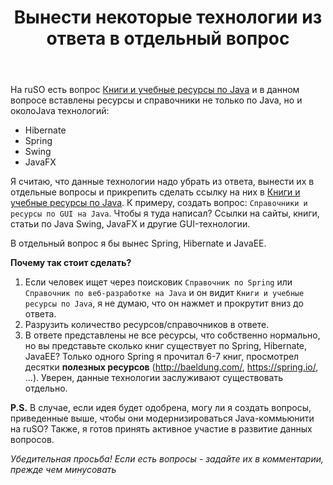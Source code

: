 ﻿---
title: "Вынести некоторые технологии из ответа в отдельный вопрос"
se.owner.user_id: 275232
se.owner.display_name: "Antonio112009"
se.owner.link: "https://ru.meta.stackoverflow.com/users/275232/antonio112009"
se.link: "https://ru.meta.stackoverflow.com/questions/10059/%d0%92%d1%8b%d0%bd%d0%b5%d1%81%d1%82%d0%b8-%d0%bd%d0%b5%d0%ba%d0%be%d1%82%d0%be%d1%80%d1%8b%d0%b5-%d1%82%d0%b5%d1%85%d0%bd%d0%be%d0%bb%d0%be%d0%b3%d0%b8%d0%b8-%d0%b8%d0%b7-%d0%be%d1%82%d0%b2%d0%b5%d1%82%d0%b0-%d0%b2-%d0%be%d1%82%d0%b4%d0%b5%d0%bb%d1%8c%d0%bd%d1%8b%d0%b9-%d0%b2%d0%be%d0%bf%d1%80%d0%be%d1%81"
se.question_id: 10059
se.post_type: question
se.score: 5
---
<p>На ruSO есть вопрос <a href="https://ru.stackoverflow.com/q/416634/275232">Книги и учебные ресурсы по Java</a> и в данном вопросе вставлены ресурсы и справочники не только по Java, но и околоJava технологий:</p>

<ul>
<li>Hibernate</li>
<li>Spring</li>
<li>Swing</li>
<li>JavaFX</li>
</ul>

<p>Я считаю, что данные технологии надо убрать из ответа, вынести их в отдельные вопросы и прикрепить сделать ссылку на них в <a href="https://ru.stackoverflow.com/q/416634/275232">Книги и учебные ресурсы по Java</a>. К примеру, создать вопрос: <code>Справочники и ресурсы по GUI на Java</code>. Чтобы я туда написал? Ссылки на сайты, книги, статьи по Java Swing, JavaFX и другие GUI-технологии.</p>

<p>В отдельный вопрос я бы вынес Spring, Hibernate и JavaEE.</p>

<p><strong>Почему так стоит сделать?</strong></p>

<ol>
<li>Если человек ищет через поисковик <code>Справочник по Spring</code> или <code>Справочник по веб-разработке на Java</code> и он видит <code>Книги и учебные ресурсы по Java</code>, я не думаю, что он нажмет и прокрутит вниз до ответа.</li>
<li>Разрузить количество ресурсов/справочников в ответе.</li>
<li>В ответе представлены не все ресурсы, что собственно нормально, но вы представьте сколько книг существует по Spring, Hibernate, JavaEE? Только одного Spring я прочитал 6-7 книг, просмотрел десятки <strong>полезных ресурсов</strong> (<a href="http://baeldung.com/" rel="nofollow noreferrer">http://baeldung.com/</a>, <a href="https://spring.io/" rel="nofollow noreferrer">https://spring.io/</a>, ...). Уверен, данные технологии заслуживают существовать отдельно.</li>
</ol>

<p><strong>P.S.</strong>
В случае, если идея будет одобрена, могу ли я создать вопросы, приведенные выше, чтобы они модернизироваться Java-коммьюнити на ruSO? Также, я готов принять активное участие в развитие данных вопросов.</p>

<p><em>Убедительная просьба! Если есть вопросы - задайте их в комментарии, прежде чем минусовать</em></p>
